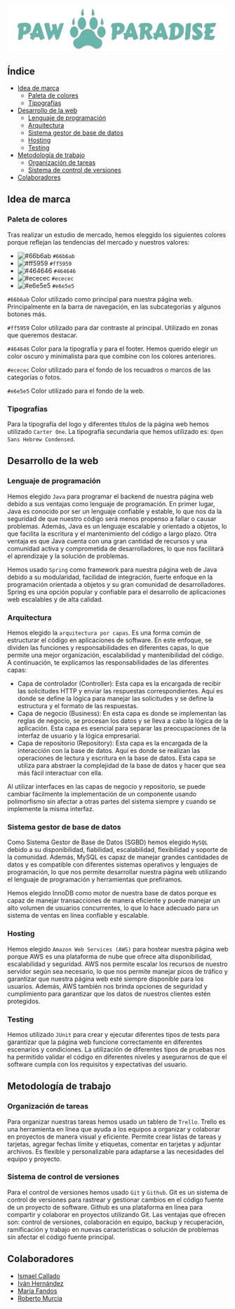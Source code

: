 
<div align="center">
  <img alt="banner" src="src/main/resources/static/img/logo-l.png?raw=true">
</div>

## Índice
- [Idea de marca](#idea-de-marca)
  - [Paleta de colores](#paleta-de-colores)
  - [Tipografías](#tipografías)
- [Desarrollo de la web](#desarrollo-de-la-web)
  - [Lenguaje de programación](#lenguaje-de-programación)
  - [Arquitectura](#arquitectura)
  - [Sistema gestor de base de datos](#sistema-gestor-de-base-de-datos)
  - [Hosting](#hosting)
  - [Testing](#testing)
- [Metodología de trabajo](#metodología-de-trabajo)
  - [Organización de tareas](#organización-de-tareas)
  - [Sistema de control de versiones](#sistema-de-control-de-versiones)
- [Colaboradores](#colaboradores)

## Idea de marca

### Paleta de colores

Tras realizar un estudio de mercado, hemos eleggido los siguientes colores porque reflejan las tendencias del mercado y nuestros valores:

- ![#66b6ab](https://placehold.co/15x15/66b6ab/66b6ab.png) `#66b6ab`
- ![#ff5959](https://placehold.co/15x15/ff5959/ff5959.png) `#ff5959`
- ![#464646](https://placehold.co/15x15/464646/464646.png) `#464646`
- ![#ececec](https://placehold.co/15x15/ececec/ececec.png) `#ececec`
- ![#e6e5e5](https://placehold.co/15x15/e6e5e5/e6e5e5.png) `#e6e5e5`


`#66b6ab` Color utilizado como principal para nuestra página web. Principalmente en la barra de navegación, en las subcategorías y algunos botones más.

`#ff5959` Color utilizado para dar contraste al principal. Utilizado en zonas que queremos destacar.

`#464646` Color para la tipografía y para el footer. Hemos querido elegir un color oscuro y minimalista para que combine con los colores anteriores.

`#ececec` Color utilizado para el fondo de los recuadros o marcos de las categorías o fotos.

`#e6e5e5` Color utilizado para el fondo de la web.

### Tipografías

Para la tipografía del logo y diferentes títulos de la página web hemos utilizado `Carter One`.
La tipografía secundaria que hemos utilizado es: `Open Sans Hebrew Condensed`.


## Desarrollo de la web

### Lenguaje de programación

Hemos elegido `Java` para programar el backend de nuestra página web debido a sus ventajas como lenguaje de programación. En primer lugar, Java es conocido por ser un lenguaje confiable y estable, lo que nos da la seguridad de que nuestro código será menos propenso a fallar o causar problemas. Además, Java es un lenguaje escalable y orientado a objetos, lo que facilita la escritura y el mantenimiento del código a largo plazo. Otra ventaja es que Java cuenta con una gran cantidad de recursos y una comunidad activa y comprometida de desarrolladores, lo que nos facilitará el aprendizaje y la solución de problemas.

Hemos usado `Spring` como framework para nuestra página web de Java debido a su modularidad, facilidad de integración, fuerte enfoque en la programación orientada a objetos y su gran comunidad de desarrolladores. Spring es una opción popular y confiable para el desarrollo de aplicaciones web escalables y de alta calidad.

### Arquitectura

Hemos elegido la `arquitectura por capas`. Es una forma común de estructurar el código en aplicaciones de software. En este enfoque, se dividen las funciones y responsabilidades en diferentes capas, lo que permite una mejor organización, escalabilidad y mantenibilidad del código. A continuación, te explicamos las responsabilidades de las diferentes capas:

- Capa de controlador (Controller): Esta capa es la encargada de recibir las solicitudes HTTP y enviar las respuestas correspondientes. Aquí es donde se define la lógica para manejar las solicitudes y se define la estructura y el formato de las respuestas.
- Capa de negocio (Business): En esta capa es donde se implementan las reglas de negocio, se procesan los datos y se lleva a cabo la lógica de la aplicación. Esta capa es esencial para separar las preocupaciones de la interfaz de usuario y la lógica empresarial.
- Capa de repositorio (Repository): Esta capa es la encargada de la interacción con la base de datos. Aquí es donde se realizan las operaciones de lectura y escritura en la base de datos. Esta capa se utiliza para abstraer la complejidad de la base de datos y hacer que sea más fácil interactuar con ella.

Al utilizar interfaces en las capas de negocio y repositorio, se puede cambiar fácilmente la implementación de un componente usando polimorfismo sin afectar a otras partes del sistema siempre y cuando se implemente la misma interfaz.

### Sistema gestor de base de datos

Como Sistema Gestor de Base de Datos (SGBD) hemos elegido `MySQL` debido a su disponibilidad, fiabilidad, escalabilidad, flexibilidad y soporte de la comunidad. Además, MySQL es capaz de manejar grandes cantidades de datos y es compatible con diferentes sistemas operativos y lenguajes de programación, lo que nos permite desarrollar nuestra página web utilizando el lenguaje de programación y herramientas que prefiramos.

Hemos elegido InnoDB como motor de nuestra base de datos porque es capaz de manejar transacciones de manera eficiente y puede manejar un alto volumen de usuarios concurrentes, lo que lo hace adecuado para un sistema de ventas en línea confiable y escalable.

### Hosting

Hemos elegido `Amazon Web Services (AWS)` para hostear nuestra página web porque AWS es una plataforma de nube que ofrece alta disponibilidad, escalabilidad y seguridad. AWS nos permite escalar los recursos de nuestro servidor según sea necesario, lo que nos permite manejar picos de tráfico y garantizar que nuestra página web esté siempre disponible para los usuarios. Además, AWS también nos brinda opciones de seguridad y cumplimiento para garantizar que los datos de nuestros clientes estén protegidos.

### Testing

Hemos utilizado `JUnit` para crear y ejecutar diferentes tipos de tests para garantizar que la página web funcione correctamente en diferentes escenarios y condiciones. La utilización de diferentes tipos de pruebas nos ha permitido validar el código en diferentes niveles y asegurarnos de que el software cumpla con los requisitos y expectativas del usuario.

## Metodología de trabajo

### Organización de tareas

Para organizar nuestras tareas hemos usado un tablero de `Trello`. Trello es una herramienta en línea que ayuda a los equipos a organizar y colaborar en proyectos de manera visual y eficiente. Permite crear listas de tareas y tarjetas, agregar fechas límite y etiquetas, comentar en tarjetas y adjuntar archivos. Es flexible y personalizable para adaptarse a las necesidades del equipo y proyecto.

### Sistema de control de versiones

Para el control de versiones hemos usado `Git` y `Github`. Git es un sistema de control de versiones para rastrear y gestionar cambios en el código fuente de un proyecto de software. Github es una plataforma en línea para compartir y colaborar en proyectos utilizando Git. Las ventajas que ofrecen son: control de versiones, colaboración en equipo, backup y recuperación, ramificación y trabajo en nuevas características o solución de problemas sin afectar el código fuente principal.

## Colaboradores

- [Ismael Callado](https://github.com/ismael1DAW)
- [Iván Hernández](https://github.com/ivher-dev)
- [María Fandos](https://github.com/MariaMFM)
- [Roberto Murcia](https://github.com/robeermurciia)
